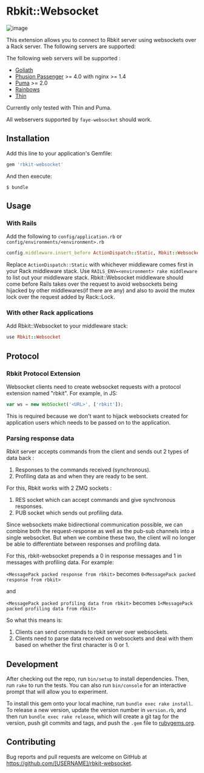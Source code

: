 # Rbkit::Websocket

![image](https://cloud.githubusercontent.com/assets/1707078/8674602/9b08c150-2a5c-11e5-9368-b71e2539a7fa.png)

This extension allows you to connect to Rbkit server using websockets over
a Rack server. The following servers are supported:

The following web servers will be supported :

* [Goliath](http://postrank-labs.github.com/goliath/)
* [Phusion Passenger](https://www.phusionpassenger.com/) >= 4.0 with nginx >= 1.4
* [Puma](http://puma.io/) >= 2.0
* [Rainbows](http://rainbows.bogomips.org/)
* [Thin](http://code.macournoyer.com/thin/)

Currently only tested with Thin and Puma.

All webservers supported by `faye-websocket` should work.

## Installation

Add this line to your application's Gemfile:

```ruby
gem 'rbkit-websocket'
```

And then execute:

    $ bundle

## Usage

### With Rails

Add the following to `config/application.rb` or `config/environments/<environment>.rb`

```ruby
config.middleware.insert_before ActionDispatch::Static, Rbkit::Websocket
```
Replace `ActionDispatch::Static` with whichever middleware comes first in your
Rack middleware stack. Use `RAILS_ENV=<environment> rake middleware` to list
out your middleware stack.
Rbkit::Websocket middleware should come before Rails takes over the request
to avoid websockets being hijacked by other middlewares(if there are any) and
also to avoid the mutex lock over the request added by Rack::Lock.

### With other Rack applications

Add Rbkit::Websocket to your middleware stack:

```ruby
use Rbkit::Websocket
```

## Protocol

### Rbkit Protocol Extension

Websocket clients need to create websocket requests with a protocol extension
named "rbkit". For example, in JS:

```javascript
var ws = new WebSocket('<URL>', ['rbkit']);
```

This is required because we don't want to hijack websockets created for
application users which needs to be passed on to the application.

### Parsing response data

Rbkit server accepts commands from the client and sends out 2 types of data back :

1. Responses to the commands received (synchronous).
2. Profiling data as and when they are ready to be sent.

For this, Rbkit works with 2 ZMQ sockets :

1. RES socket which can accept commands and give synchronous responses.
2. PUB socket which sends out profiling data.

Since websockets make bidirectional communication possible, we can combine both
the request-response as well as the pub-sub channels into a single websocket.
But when we combine these two, the client will no longer be able to differentiate
between responses and profiling data.

For this, rbkit-websocket prepends a 0 in response messages and 1 in messages
with profiling data. For example:

`<MessagePack packed response from rbkit>` becomes
`0<MessagePack packed response from rbkit>`

and

`<MessagePack packed profiling data from rbkit>` becomes
`1<MessagePack packed profiling data from rbkit>`

So what this means is:

1. Clients can send commands to rbkit server over websockets.
2. Clients need to parse data received on websockets and deal with them based
   on whether the first character is 0 or 1.

## Development

After checking out the repo, run `bin/setup` to install dependencies. Then, run `rake` to run the tests. You can also run `bin/console` for an interactive prompt that will allow you to experiment.

To install this gem onto your local machine, run `bundle exec rake install`. To release a new version, update the version number in `version.rb`, and then run `bundle exec rake release`, which will create a git tag for the version, push git commits and tags, and push the `.gem` file to [rubygems.org](https://rubygems.org).

## Contributing

Bug reports and pull requests are welcome on GitHub at https://github.com/[USERNAME]/rbkit-websocket.

